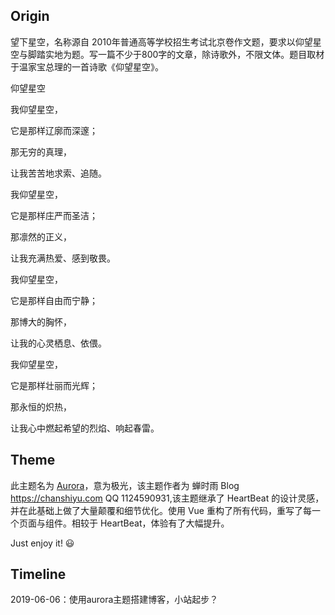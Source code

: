 ## Origin

望下星空，名称源自 2010年普通高等学校招生考试北京卷作文题，要求以仰望星空与脚踏实地为题。写一篇不少于800字的文章，除诗歌外，不限文体。题目取材于温家宝总理的一首诗歌《仰望星空》。

仰望星空

我仰望星空，

它是那样辽廓而深邃；

那无穷的真理，

让我苦苦地求索、追随。

我仰望星空，

它是那样庄严而圣洁；

那凛然的正义，

让我充满热爱、感到敬畏。

我仰望星空，

它是那样自由而宁静；

那博大的胸怀，

让我的心灵栖息、依偎。

我仰望星空，

它是那样壮丽而光辉；

那永恒的炽热，

让我心中燃起希望的烈焰、响起春雷。

## Theme

此主题名为 [Aurora](https://github.com/chanshiyucx/aurora)，意为极光，该主题作者为 蝉时雨 Blog https://chanshiyu.com  QQ 1124590931,该主题继承了 HeartBeat 的设计灵感，并在此基础上做了大量颠覆和细节优化。使用 Vue 重构了所有代码，重写了每一个页面与组件。相较于 HeartBeat，体验有了大幅提升。

Just enjoy it! 😃

## Timeline

2019-06-06：使用aurora主题搭建博客，小站起步？  

